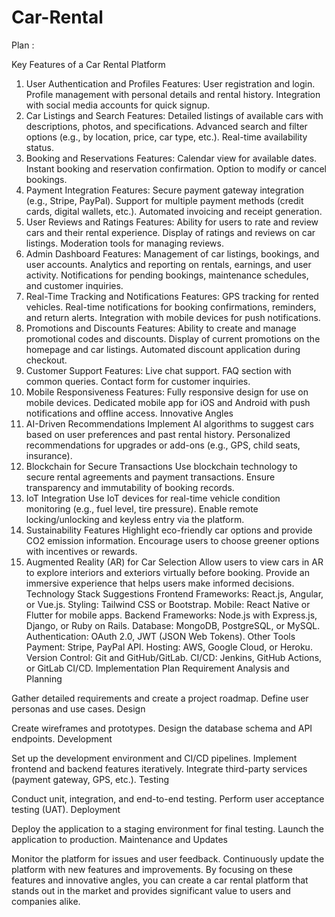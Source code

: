 # Car-Rental

Plan :

Key Features of a Car Rental Platform
1. User Authentication and Profiles
Features:
User registration and login.
Profile management with personal details and rental history.
Integration with social media accounts for quick signup.
2. Car Listings and Search
Features:
Detailed listings of available cars with descriptions, photos, and specifications.
Advanced search and filter options (e.g., by location, price, car type, etc.).
Real-time availability status.
3. Booking and Reservations
Features:
Calendar view for available dates.
Instant booking and reservation confirmation.
Option to modify or cancel bookings.
4. Payment Integration
Features:
Secure payment gateway integration (e.g., Stripe, PayPal).
Support for multiple payment methods (credit cards, digital wallets, etc.).
Automated invoicing and receipt generation.
5. User Reviews and Ratings
Features:
Ability for users to rate and review cars and their rental experience.
Display of ratings and reviews on car listings.
Moderation tools for managing reviews.
6. Admin Dashboard
Features:
Management of car listings, bookings, and user accounts.
Analytics and reporting on rentals, earnings, and user activity.
Notifications for pending bookings, maintenance schedules, and customer inquiries.
7. Real-Time Tracking and Notifications
Features:
GPS tracking for rented vehicles.
Real-time notifications for booking confirmations, reminders, and return alerts.
Integration with mobile devices for push notifications.
8. Promotions and Discounts
Features:
Ability to create and manage promotional codes and discounts.
Display of current promotions on the homepage and car listings.
Automated discount application during checkout.
9. Customer Support
Features:
Live chat support.
FAQ section with common queries.
Contact form for customer inquiries.
10. Mobile Responsiveness
Features:
Fully responsive design for use on mobile devices.
Dedicated mobile app for iOS and Android with push notifications and offline access.
Innovative Angles
1. AI-Driven Recommendations
Implement AI algorithms to suggest cars based on user preferences and past rental history.
Personalized recommendations for upgrades or add-ons (e.g., GPS, child seats, insurance).
2. Blockchain for Secure Transactions
Use blockchain technology to secure rental agreements and payment transactions.
Ensure transparency and immutability of booking records.
3. IoT Integration
Use IoT devices for real-time vehicle condition monitoring (e.g., fuel level, tire pressure).
Enable remote locking/unlocking and keyless entry via the platform.
4. Sustainability Features
Highlight eco-friendly car options and provide CO2 emission information.
Encourage users to choose greener options with incentives or rewards.
5. Augmented Reality (AR) for Car Selection
Allow users to view cars in AR to explore interiors and exteriors virtually before booking.
Provide an immersive experience that helps users make informed decisions.
Technology Stack Suggestions
Frontend
Frameworks: React.js, Angular, or Vue.js.
Styling: Tailwind CSS or Bootstrap.
Mobile: React Native or Flutter for mobile apps.
Backend
Frameworks: Node.js with Express.js, Django, or Ruby on Rails.
Database: MongoDB, PostgreSQL, or MySQL.
Authentication: OAuth 2.0, JWT (JSON Web Tokens).
Other Tools
Payment: Stripe, PayPal API.
Hosting: AWS, Google Cloud, or Heroku.
Version Control: Git and GitHub/GitLab.
CI/CD: Jenkins, GitHub Actions, or GitLab CI/CD.
Implementation Plan
Requirement Analysis and Planning

Gather detailed requirements and create a project roadmap.
Define user personas and use cases.
Design

Create wireframes and prototypes.
Design the database schema and API endpoints.
Development

Set up the development environment and CI/CD pipelines.
Implement frontend and backend features iteratively.
Integrate third-party services (payment gateway, GPS, etc.).
Testing

Conduct unit, integration, and end-to-end testing.
Perform user acceptance testing (UAT).
Deployment

Deploy the application to a staging environment for final testing.
Launch the application to production.
Maintenance and Updates

Monitor the platform for issues and user feedback.
Continuously update the platform with new features and improvements.
By focusing on these features and innovative angles, you can create a car rental platform that stands out in the market and provides significant value to users and companies alike.